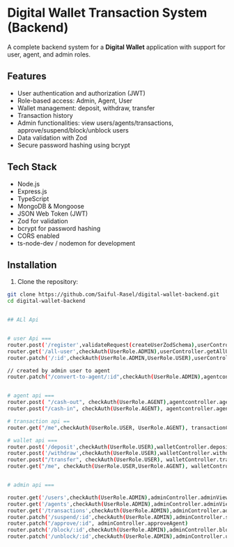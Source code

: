 # Digital Wallet Transaction System (Backend)

A complete backend system for a **Digital Wallet** application with support for user, agent, and admin roles.

## Features

- User authentication and authorization (JWT)
- Role-based access: Admin, Agent, User
- Wallet management: deposit, withdraw, transfer
- Transaction history
- Admin functionalities: view users/agents/transactions, approve/suspend/block/unblock users
- Data validation with Zod
- Secure password hashing using bcrypt

## Tech Stack

- Node.js
- Express.js
- TypeScript
- MongoDB & Mongoose
- JSON Web Token (JWT)
- Zod for validation
- bcrypt for password hashing
- CORS enabled
- ts-node-dev / nodemon for development

## Installation

1. Clone the repository:

```bash
git clone https://github.com/Saiful-Rasel/digital-wallet-backend.git
cd digital-wallet-backend


## ALl Api


# user Api ===
router.post('/register',validateRequest(createUserZodSchema),userController.createUser)
router.get('/all-user',checkAuth(UserRole.ADMIN),userController.getAllUser)
router.patch('/:id',checkAuth(UserRole.ADMIN,UserRole.USER),userController.updateUser)

// created by admin user to agent 
router.patch("/convert-to-agent/:id",checkAuth(UserRole.ADMIN),agentcontroller.createUserToAgent)


# agent api ===
router.post( "/cash-out", checkAuth(UserRole.AGENT),agentcontroller.agentCashOut);  ==> this is not use from agent only use userEnd
router.post("/cash-in", checkAuth(UserRole.AGENT), agentcontroller.agentCashIn);

# transaction api ==
router.get("/me",checkAuth(UserRole.USER, UserRole.AGENT), transactionController.getMyTransactionHistory);

# wallet api === 
router.post('/deposit',checkAuth(UserRole.USER),walletController.depositWallet)
router.post('/withdraw',checkAuth(UserRole.USER),walletController.withdrawWallet) this route is not suitable because one user how withraw this user again / he only do cashout
router.post("/transfer", checkAuth(UserRole.USER), walletController.transfer);
router.get("/me", checkAuth(UserRole.USER,UserRole.AGENT), walletController.myHistory); 


# admin api === 

router.get('/users',checkAuth(UserRole.ADMIN),adminController.adminViewAllUser)
router.get('/agents',checkAuth(UserRole.ADMIN),adminController.adminViewAllAgent)
router.get('/transactions',checkAuth(UserRole.ADMIN),adminController.adminViewAllTransaction)
router.patch('/suspend/:id',checkAuth(UserRole.ADMIN),adminController.suspendAgent)
router.patch("/approve/:id", adminController.approveAgent)
router.patch('/block/:id',checkAuth(UserRole.ADMIN),adminController.blockWallet)
router.patch('/unblock/:id',checkAuth(UserRole.ADMIN),adminController.unblockWallet)
